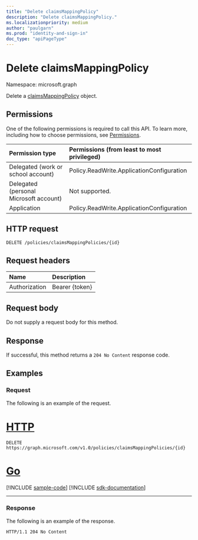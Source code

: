 ```yaml
---
title: "Delete claimsMappingPolicy"
description: "Delete claimsMappingPolicy."
ms.localizationpriority: medium
author: "paulgarn"
ms.prod: "identity-and-sign-in"
doc_type: "apiPageType"
---
```


# Delete claimsMappingPolicy

Namespace: microsoft.graph

Delete a [claimsMappingPolicy](../resources/claimsmappingpolicy.md) object.

## Permissions

One of the following permissions is required to call this API. To learn more, including how to choose permissions, see [Permissions](/graph/permissions-reference).

| Permission type                        | Permissions (from least to most privileged) |
|:---------------------------------------|:--------------------------------------------|
| Delegated (work or school account)     | Policy.ReadWrite.ApplicationConfiguration |
| Delegated (personal Microsoft account) | Not supported. |
| Application                            | Policy.ReadWrite.ApplicationConfiguration |

## HTTP request

<!-- { "blockType": "ignored" } -->

```http
DELETE /policies/claimsMappingPolicies/{id}
```

## Request headers

| Name          | Description   |
|:--------------|:--------------|
| Authorization | Bearer {token} |

## Request body

Do not supply a request body for this method.

## Response

If successful, this method returns a `204 No Content` response code.

## Examples

### Request

The following is an example of the request.

# [HTTP](#tab/http)
<!-- {
  "blockType": "request",
  "name": "delete_claimsmappingpolicy"
}-->

```http
DELETE https://graph.microsoft.com/v1.0/policies/claimsMappingPolicies/{id}
```

# [Go](#tab/go)
[!INCLUDE [sample-code](../includes/snippets/go/delete-claimsmappingpolicy-go-snippets.md)]
[!INCLUDE [sdk-documentation](../includes/snippets/snippets-sdk-documentation-link.md)]

---


### Response

The following is an example of the response.

<!-- {
  "blockType": "response",
  "truncated": true
} -->

```http
HTTP/1.1 204 No Content
```

<!-- uuid: 16cd6b66-4b1a-43a1-adaf-3a886856ed98
2019-02-04 14:57:30 UTC -->
<!-- {
  "type": "#page.annotation",
  "description": "Delete claimsMappingPolicy",
  "keywords": "",
  "section": "documentation",
  "tocPath": ""
}-->

